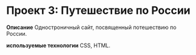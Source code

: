 # Проект 3: Путешествие по России



**Описание**
Одностроничный сайт, посвященный потешествию по России.




**используемые технологии**
СSS, HTML.
